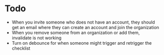# Todo

- When you invite someone who does not have an account, they should get an email where they can create an account and join the organization
- When you remove someone from an organization or add them, invalidate is not working
- Turn on debounce for when someone might trigger and retrigger the checklist
